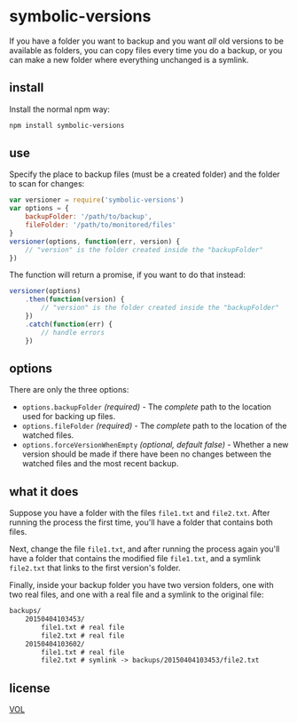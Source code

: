 # symbolic-versions

If you have a folder you want to backup and you want *all* old versions to
be available as folders, you can copy files every time you do a backup, or
you can make a new folder where everything unchanged is a symlink.

## install

Install the normal npm way:

```sh
npm install symbolic-versions
```

## use

Specify the place to backup files (must be a created folder) and the folder
to scan for changes:

```js
var versioner = require('symbolic-versions')
var options = {
	backupFolder: '/path/to/backup',
	fileFolder: '/path/to/monitored/files'
}
versioner(options, function(err, version) {
	// "version" is the folder created inside the "backupFolder"
})
```

The function will return a promise, if you want to do that instead:

```js
versioner(options)
	.then(function(version) {
		// "version" is the folder created inside the "backupFolder"
	})
	.catch(function(err) {
		// handle errors
	})
```

## options

There are only the three options:

* `options.backupFolder` *(required)* - The *complete* path to the location used for backing up files.
* `options.fileFolder` *(required)* - The *complete* path to the location of the watched files.
* `options.forceVersionWhenEmpty` *(optional, default false)* - Whether a new version should be made
	if there have been no changes between the watched files and the most recent backup.

## what it does

Suppose you have a folder with the files `file1.txt` and `file2.txt`. After running the process the first
time, you'll have a folder that contains both files.

Next, change the file `file1.txt`, and after running the process again you'll have a folder that contains
the modified file `file1.txt`, and a symlink `file2.txt` that links to the first version's folder.

Finally, inside your backup folder you have two version folders, one with two real files, and one with
a real file and a symlink to the original file:

```txt
backups/
	20150404103453/
		file1.txt # real file
		file2.txt # real file
	20150404103602/
		file1.txt # real file
		file2.txt # symlink -> backups/20150404103453/file2.txt
```

## license

[VOL](http://veryopenlicense.com)
